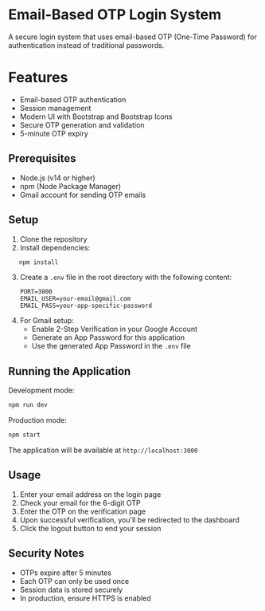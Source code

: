 # Email-Based OTP Login System
A secure login system that uses email-based OTP (One-Time Password) for authentication instead of traditional passwords.

# Features
- Email-based OTP authentication
- Session management
- Modern UI with Bootstrap and Bootstrap Icons
- Secure OTP generation and validation
- 5-minute OTP expiry

## Prerequisites
- Node.js (v14 or higher)
- npm (Node Package Manager)
- Gmail account for sending OTP emails

## Setup
1. Clone the repository
2. Install dependencies:
```bash
   npm install
```
3. Create a `.env` file in the root directory with the following content:
   ```
   PORT=3000
   EMAIL_USER=your-email@gmail.com
   EMAIL_PASS=your-app-specific-password
   ```
4. For Gmail setup:
   - Enable 2-Step Verification in your Google Account
   - Generate an App Password for this application
   - Use the generated App Password in the `.env` file

## Running the Application

Development mode:

```bash
npm run dev
```

Production mode:

```bash
npm start
```

The application will be available at `http://localhost:3000`

## Usage

1. Enter your email address on the login page
2. Check your email for the 6-digit OTP
3. Enter the OTP on the verification page
4. Upon successful verification, you'll be redirected to the dashboard
5. Click the logout button to end your session

## Security Notes

- OTPs expire after 5 minutes
- Each OTP can only be used once
- Session data is stored securely
- In production, ensure HTTPS is enabled
